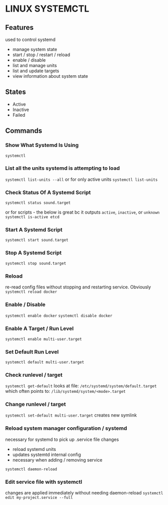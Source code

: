 # LINUX SYSTEMCTL

## Features
used to control systemd
- manage system state
- start / stop / restart / reload
- enable / disable
- list and manage units
- list and update targets
- view information about system state

## States
- Active
- Inactive
- Failed

## Commands

### Show What Systemd Is Using
`systemctl`

### List all the units systemd is attempting to load
`systemctl list-units --all`
or for only active units
`systemctl list-units`

### Check Status Of A Systemd Script
`systemctl status sound.target`

or for scripts - the below is great bc it outputs `active`, `inactive`, or `unknown`
`systemctl is-active etcd`

### Start A Systemd Script
`systemctl start sound.target`

### Stop A Systemd Script
`systemctl stop sound.target`

### Reload
re-read config files without stopping and restarting service.
Obviously 
`systemctl reload docker`

### Enable / Disable
`systemctl enable docker`
`systemctl disable docker`

### Enable A Target / Run Level
`systemctl enable multi-user.target`

### Set Default Run Level
`systemctl default multi-user.target`

### Check runlevel / target
`systemctl get-default`
looks at file: `/etc/systemd/system/default.target`
which often points to: `/lib/systemd/system/<mode>.target`

### Change runlevel / target
`systemctl set-default multi-user.target`
creates new symlink

### Reload system manager configuration / systemd
necessary for systemd to pick up .service file changes
- reload systemd units
- updates systemtd internal config
- necessary when adding / removing service

`systemctl daemon-reload`

### Edit service file with systemctl
changes are applied immediately without needing daemon-reload
`systemctl edit my-project.service --full`
